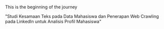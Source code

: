 This is the beginning of the journey

"Studi Kesamaan Teks pada Data Mahasiswa dan Penerapan Web Crawling pada LinkedIn untuk Analisis Profil Mahasiswa"

